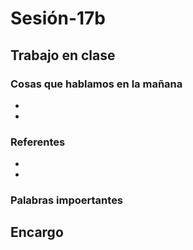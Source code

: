 # Sesión-17b

## Trabajo en clase

### Cosas que hablamos en la mañana

- 

- 

### Referentes

-

-

### Palabras impoertantes

## Encargo
